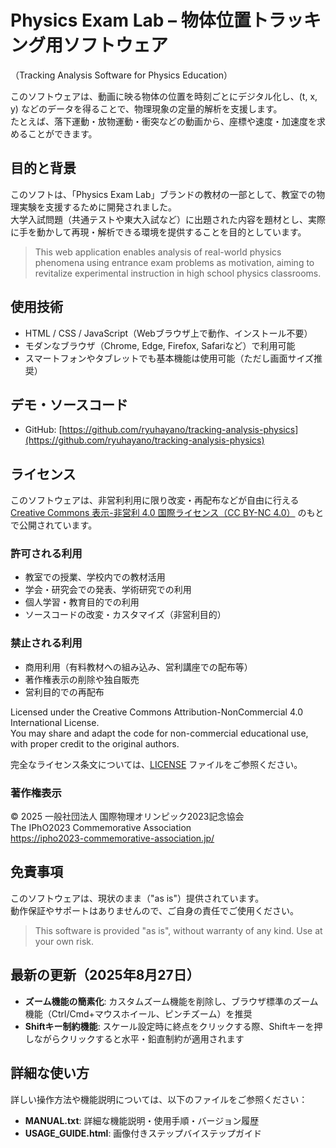 # Physics Exam Lab – 物体位置トラッキング用ソフトウェア  
（Tracking Analysis Software for Physics Education）

このソフトウェアは、動画に映る物体の位置を時刻ごとにデジタル化し、(t, x, y) などのデータを得ることで、物理現象の定量的解析を支援します。  
たとえば、落下運動・放物運動・衝突などの動画から、座標や速度・加速度を求めることができます。

## 目的と背景

このソフトは、「Physics Exam Lab」ブランドの教材の一部として、教室での物理実験を支援するために開発されました。  
大学入試問題（共通テストや東大入試など）に出題された内容を題材とし、実際に手を動かして再現・解析できる環境を提供することを目的としています。

> This web application enables analysis of real-world physics phenomena using entrance exam problems as motivation, aiming to revitalize experimental instruction in high school physics classrooms.

## 使用技術

- HTML / CSS / JavaScript（Webブラウザ上で動作、インストール不要）
- モダンなブラウザ（Chrome, Edge, Firefox, Safariなど）で利用可能
- スマートフォンやタブレットでも基本機能は使用可能（ただし画面サイズ推奨）

## デモ・ソースコード

- GitHub: [https://github.com/ryuhayano/tracking-analysis-physics](https://github.com/ryuhayano/tracking-analysis-physics)

## ライセンス

このソフトウェアは、非営利利用に限り改変・再配布などが自由に行える  
[Creative Commons 表示-非営利 4.0 国際ライセンス（CC BY-NC 4.0）](https://creativecommons.org/licenses/by-nc/4.0/deed.ja) のもとで公開されています。

### 許可される利用

- 教室での授業、学校内での教材活用
- 学会・研究会での発表、学術研究での利用
- 個人学習・教育目的での利用
- ソースコードの改変・カスタマイズ（非営利目的）

### 禁止される利用

- 商用利用（有料教材への組み込み、営利講座での配布等）
- 著作権表示の削除や独自販売
- 営利目的での再配布

Licensed under the Creative Commons Attribution-NonCommercial 4.0 International License.  
You may share and adapt the code for non-commercial educational use, with proper credit to the original authors.  

完全なライセンス条文については、[LICENSE](./LICENSE) ファイルをご参照ください。

### 著作権表示

© 2025 一般社団法人 国際物理オリンピック2023記念協会  
The IPhO2023 Commemorative Association  
https://ipho2023-commemorative-association.jp/

## 免責事項

このソフトウェアは、現状のまま（"as is"）提供されています。  
動作保証やサポートはありませんので、ご自身の責任でご使用ください。

> This software is provided "as is", without warranty of any kind. Use at your own risk.

## 最新の更新（2025年8月27日）

- **ズーム機能の簡素化**: カスタムズーム機能を削除し、ブラウザ標準のズーム機能（Ctrl/Cmd+マウスホイール、ピンチズーム）を推奨
- **Shiftキー制約機能**: スケール設定時に終点をクリックする際、Shiftキーを押しながらクリックすると水平・鉛直制約が適用されます

## 詳細な使い方

詳しい操作方法や機能説明については、以下のファイルをご参照ください：

- **MANUAL.txt**: 詳細な機能説明・使用手順・バージョン履歴
- **USAGE_GUIDE.html**: 画像付きステップバイステップガイド
